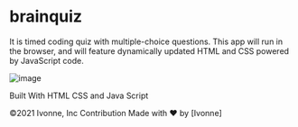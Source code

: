 # brainquiz
It is timed coding quiz with multiple-choice questions. This app will run in the browser, and will feature dynamically updated HTML and CSS powered by JavaScript code.

![image](https://user-images.githubusercontent.com/88918693/133908858-ef262300-4f08-4ea7-8841-3d379e21ec11.png)


Built With HTML CSS and  Java Script

©️2021 Ivonne, Inc Contribution Made with ❤️ by [Ivonne]
